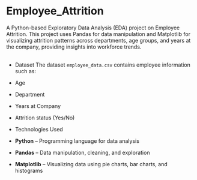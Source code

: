 # Employee_Attrition
A Python-based Exploratory Data Analysis (EDA) project on Employee Attrition. This project uses Pandas for data manipulation and Matplotlib for visualizing attrition patterns across departments, age groups, and years at the company, providing insights into workforce trends.
<br>
<br>
- Dataset
The dataset `employee_data.csv` contains employee information such as:  
- Age  
- Department  
- Years at Company  
- Attrition status (Yes/No)  


- Technologies Used
- **Python** – Programming language for data analysis  
- **Pandas** – Data manipulation, cleaning, and exploration  
- **Matplotlib** – Visualizing data using pie charts, bar charts, and histograms
